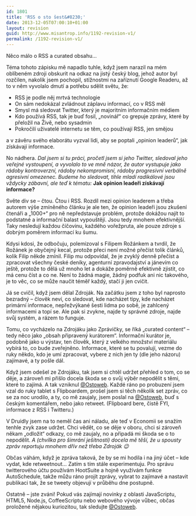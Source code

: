 ```yaml
---
id: 1801
title: 'RSS o sto šest&#8230;'
date: 2013-12-05T07:00:10+01:00
layout: revision
guid: http://www.misantrop.info/1192-revision-v1/
permalink: /1192-revision-v1/
---
```

Něco málo o RSS a curated obsahu&#8230;

<!--more-->

Téma tohoto zápisku mě napadlo tuhle, když jsem narazil na mém oblíbeném zdroji obskurit na odkaz na jistý český blog, jehož autor byl rozčilen, nakolik jsem pochopil, stížnostmi na zaříznutí Google Readeru, až to v něm vyvolalo dmutí a potřebu sdělit světu, že:

  * RSS je podle něj mrtvá technologie
  * On sám nedokázal zvládnout záplavu informací, co v RSS měl
  * Smysl má sledovat Twitter, který je majoritním informačním médiem
  * Kdo používá RSS, tak je buď fosil, &#8222;novinář&#8220; co grepuje zprávy, které by přeložil na Živě, nebo sysadmin
  * Pokročilí uživatelé internetu se těm, co používají RSS, jen smějou

a v závěru svého elaborátu vyzval lidi, aby se poptali &#8222;opinion leaderů&#8220;, jak získávají informace.

No nádhera. _Dal jsem si tu práci, pročetl jsem si jeho Twitter, sledoval jeho veřejné vystoupení, a vyvolalo to ve mně názor, že autor vystupuje jako rádoby kontroverzní, rádoby nekompromisní, rádoby progresivní verbálně agresivní omezenec. Budeme ho sledovat, tihle mladí radikálové jsou vždycky zábavní, ale teď k tématu:_ **Jak opinion leadeři získávají informace?**

Světe div se &#8211; čtou. Čtou i RSS. Rozdíl mezi opinion leaderem a třeba autorem výše zmíněného článku je ale ten, že opinion leadeři jsou zkušení čtenáři a &#8222;1000+&#8220; pro ně nepředstavuje problém, protože dokážou najít to podstatné a informační balast vypouštějí. Jsou tedy mnohem efektivnější. Taky nesledují každou číčovinu, každého vořežpruta, ale pouze zdroje s dobrým poměrem informací ku šumu.

Kdysi kdosi, že odbočuju, polemizoval s Filipem Rožánkem a tvrdil, že Rožánek je obyčejný kecal, protože přeci není možné přečíst tolik článků, kolik Filip někde zmínil. Filip mu odpovídal, že je zvyklý denně přečíst a zpracovat všechny české deníky, agenturní zpravodajství a jánevím co ještě, protože to dělá už mnoho let a dokáže poměrně efektivně zjistit, co má cenu číst a co ne. Není to žádná magie, žádný podfuk ani nic takového, je to věc, co se může naučit téměř každý, stačí ji jen cvičit.

Já se cvičil, když jsem dělal Zdroják. Na začátku jsem z toho byl naprosto bezradný &#8211; člověk neví, co sledovat, kde nacházet tipy, kde nacházet primární informace, nepřežvýkané šesti lidma po sobě, je zahlcený informacemi a topí se. Ale pak si zvykne, najde ty správné zdroje, najde svůj systém, a rázem to funguje.

Tomu, co vycházelo na Zdrojáku jako Zprávičky, se říká &#8222;curated content&#8220; &#8211; tedy něco jako &#8222;obsah připravený kurátorem&#8220;. Informační kurátor je, podobně jako u výstav, ten člověk, který z velkého množství materiálu vybírá to, co bude zveřejněno. Informace, které se tu povalují, vezme do ruky někdo, kdo je umí zpracovat, vybere z nich jen ty (dle jeho názoru) zajímavé, a ty pošle dál.

Když jsem odešel ze Zdrojáku, tak jsem si chtěl udržet přehled o tom, co se děje, a zároveň mi přišlo docela škoda se o svůj výběr nepodělit s těmi, které to zajímá. A tak vzniknul [@Ostoweb](http://twitter.com/ostoweb). Každé ráno po probuzení jsem vzal do ruky tablet s Flipboardem, prošel jsem si těch několik set zpráv, co se za noc urodilo, a ty, co mě zaujaly, jsem poslal na [@Ostoweb](http://twitter.com/ostoweb), buď s českým komentářem, nebo jako retweet. (Flipboard bere, čistě FYI, informace z RSS i Twitteru.)

V Druidly jsem na to neměl čas ani náladu, ale teď v Economii se snažím tenhle zvyk zase udržet. Chci vědět, co se děje v oboru, chci si zároveň někam &#8222;odložit&#8220; odkazy, co mě zaujaly, no a připadá mi škoda se o to nepodělit. _A (chvilka pro šimrání ješitnosti) docela mě těší, že u spousty zpráv reportuju mnohem dřív než třeba Zdroják 😉_

Občas váhám, když je zpráva taková, že by se mi hodila i na jiný účet &#8211; kde vydat, kde retweetnout&#8230; Zatím s tím stále experimentuju. Pro správu twitterového účtu používám HootSuite a hojně využívám funkce AutoSchedule, takže můžu ráno projít zprávy, vybrat to zajímavé a nastavit publikaci tak, že se tweety objevují v průběhu dne postupně.

Ostatně &#8211; jste zváni! Pokud vás zajímají novinky z oblasti JavaScriptu, HTML5, Node.js, CoffeeScriptu nebo webového vývoje vůbec, občas proložené nějakou kuriozitou, tak sledujte [@Ostoweb](http://twitter.com/ostoweb).